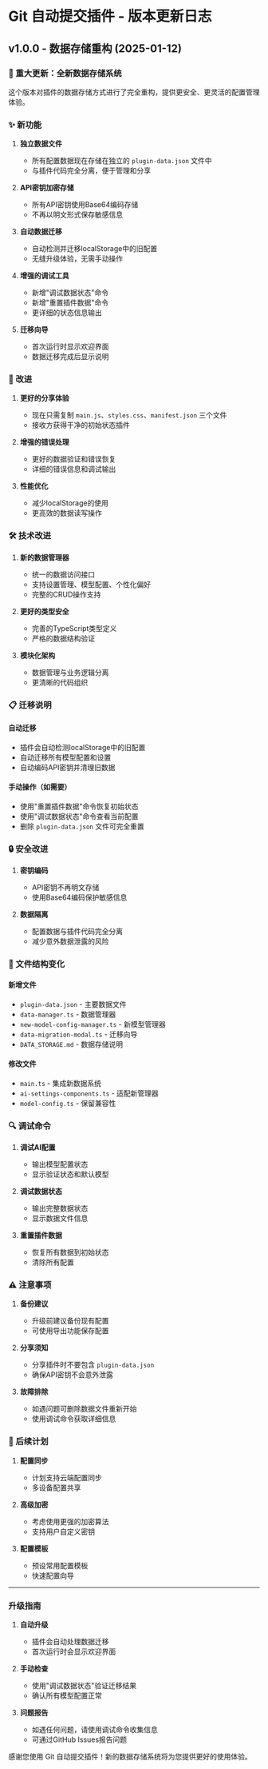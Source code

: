 # Git 自动提交插件 - 版本更新日志

## v1.0.0 - 数据存储重构 (2025-01-12)

### 🎉 重大更新：全新数据存储系统

这个版本对插件的数据存储方式进行了完全重构，提供更安全、更灵活的配置管理体验。

### ✨ 新功能

1. **独立数据文件**
   - 所有配置数据现在存储在独立的 `plugin-data.json` 文件中
   - 与插件代码完全分离，便于管理和分享

2. **API密钥加密存储**
   - 所有API密钥使用Base64编码存储
   - 不再以明文形式保存敏感信息

3. **自动数据迁移**
   - 自动检测并迁移localStorage中的旧配置
   - 无缝升级体验，无需手动操作

4. **增强的调试工具**
   - 新增"调试数据状态"命令
   - 新增"重置插件数据"命令
   - 更详细的状态信息输出

5. **迁移向导**
   - 首次运行时显示欢迎界面
   - 数据迁移完成后显示说明

### 🔧 改进

1. **更好的分享体验**
   - 现在只需复制 `main.js`、`styles.css`、`manifest.json` 三个文件
   - 接收方获得干净的初始状态插件

2. **增强的错误处理**
   - 更好的数据验证和错误恢复
   - 详细的错误信息和调试输出

3. **性能优化**
   - 减少localStorage的使用
   - 更高效的数据读写操作

### 🛠️ 技术改进

1. **新的数据管理器**
   - 统一的数据访问接口
   - 支持设置管理、模型配置、个性化偏好
   - 完整的CRUD操作支持

2. **更好的类型安全**
   - 完善的TypeScript类型定义
   - 严格的数据结构验证

3. **模块化架构**
   - 数据管理与业务逻辑分离
   - 更清晰的代码组织

### 📋 迁移说明

#### 自动迁移
- 插件会自动检测localStorage中的旧配置
- 自动迁移所有模型配置和设置
- 自动编码API密钥并清理旧数据

#### 手动操作（如需要）
- 使用"重置插件数据"命令恢复初始状态
- 使用"调试数据状态"命令查看当前配置
- 删除 `plugin-data.json` 文件可完全重置

### 🔒 安全改进

1. **密钥编码**
   - API密钥不再明文存储
   - 使用Base64编码保护敏感信息

2. **数据隔离**
   - 配置数据与插件代码完全分离
   - 减少意外数据泄露的风险

### 📁 文件结构变化

#### 新增文件
- `plugin-data.json` - 主要数据文件
- `data-manager.ts` - 数据管理器
- `new-model-config-manager.ts` - 新模型管理器
- `data-migration-modal.ts` - 迁移向导
- `DATA_STORAGE.md` - 数据存储说明

#### 修改文件
- `main.ts` - 集成新数据系统
- `ai-settings-components.ts` - 适配新管理器
- `model-config.ts` - 保留兼容性

### 🔍 调试命令

1. **调试AI配置**
   - 输出模型配置状态
   - 显示验证状态和默认模型

2. **调试数据状态**
   - 输出完整数据状态
   - 显示数据文件信息

3. **重置插件数据**
   - 恢复所有数据到初始状态
   - 清除所有配置

### ⚠️ 注意事项

1. **备份建议**
   - 升级前建议备份现有配置
   - 可使用导出功能保存配置

2. **分享须知**
   - 分享插件时不要包含 `plugin-data.json`
   - 确保API密钥不会意外泄露

3. **故障排除**
   - 如遇问题可删除数据文件重新开始
   - 使用调试命令获取详细信息

### 🚀 后续计划

1. **配置同步**
   - 计划支持云端配置同步
   - 多设备配置共享

2. **高级加密**
   - 考虑使用更强的加密算法
   - 支持用户自定义密钥

3. **配置模板**
   - 预设常用配置模板
   - 快速配置向导

---

### 升级指南

1. **自动升级**
   - 插件会自动处理数据迁移
   - 首次运行时会显示欢迎界面

2. **手动检查**
   - 使用"调试数据状态"验证迁移结果
   - 确认所有模型配置正常

3. **问题报告**
   - 如遇任何问题，请使用调试命令收集信息
   - 可通过GitHub Issues报告问题

感谢您使用 Git 自动提交插件！新的数据存储系统将为您提供更好的使用体验。
